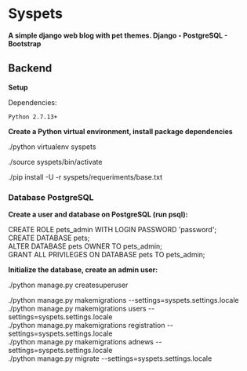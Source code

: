 # Syspets

**A simple django web blog with pet themes. Django - PostgreSQL - Bootstrap** 

## Backend

**Setup**

Dependencies:

    Python 2.7.13+

**Create a Python virtual environment, install package dependencies**

./python virtualenv syspets

./source syspets/bin/activate

./pip install -U -r syspets/requeriments/base.txt


### Database PostgreSQL

**Create a user and database on PostgreSQL (run psql):**

CREATE ROLE pets_admin WITH LOGIN PASSWORD 'password';<br/>
CREATE DATABASE pets;<br/>
ALTER DATABASE pets OWNER TO pets_admin;<br/>
GRANT ALL PRIVILEGES ON DATABASE pets TO pets_admin;<br/>


**Initialize the database, create an admin user:**

./python manage.py createsuperuser

./python manage.py makemigrations --settings=syspets.settings.locale<br/>
./python manage.py makemigrations users --settings=syspets.settings.locale<br/>
./python manage.py makemigrations registration --settings=syspets.settings.locale<br/>
./python manage.py makemigrations adnews --settings=syspets.settings.locale<br/>
./python manage.py migrate --settings=syspets.settings.locale<br/>

